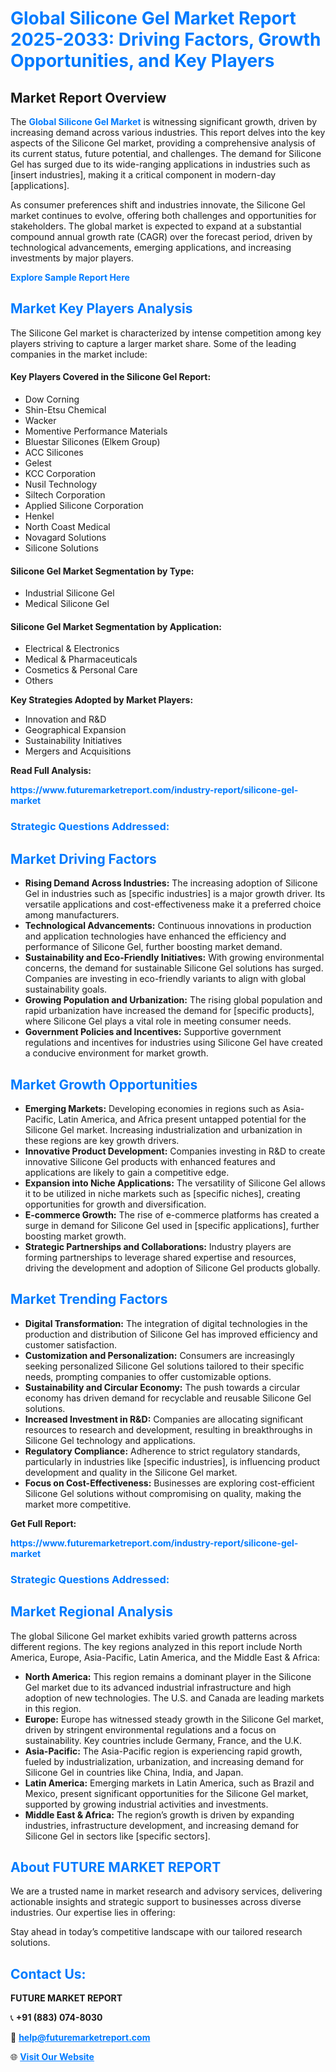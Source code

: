 <h1 style="color: #007BFF;">Global Silicone Gel Market Report 2025-2033: Driving Factors, Growth Opportunities, and Key Players</h1>

<section id="overview">
<h2>Market Report Overview</h2>
<p>The <a href="https://www.futuremarketreport.com/industry-report/silicone-gel-market" style="color: #007BFF; text-decoration: none;"><strong>Global Silicone Gel Market</strong></a> is witnessing significant growth, driven by increasing demand across various industries. This report delves into the key aspects of the Silicone Gel market, providing a comprehensive analysis of its current status, future potential, and challenges. The demand for Silicone Gel has surged due to its wide-ranging applications in industries such as [insert industries], making it a critical component in modern-day [applications].</p>
<p>As consumer preferences shift and industries innovate, the Silicone Gel market continues to evolve, offering both challenges and opportunities for stakeholders. The global market is expected to expand at a substantial compound annual growth rate (CAGR) over the forecast period, driven by technological advancements, emerging applications, and increasing investments by major players.</p>
</section>

<section id="overview">
<p><a href="https://www.futuremarketreport.com/request-sample/reportId=30422" style="color: #007BFF; text-decoration: none;"><strong>Explore Sample Report Here</strong></a></p>
</section>

<section id="key-players">
<h2 style="color: #007BFF;">Market Key Players Analysis</h2>
<p>The Silicone Gel market is characterized by intense competition among key players striving to capture a larger market share. Some of the leading companies in the market include:</p>
<h4>Key Players Covered in the Silicone Gel Report:</h4>
<ul><li>Dow Corning</li><li>Shin-Etsu Chemical</li><li>Wacker</li><li>Momentive Performance Materials</li><li>Bluestar Silicones (Elkem Group)</li><li>ACC Silicones</li><li>Gelest</li><li>KCC Corporation</li><li>Nusil Technology</li><li>Siltech Corporation</li><li>Applied Silicone Corporation</li><li>Henkel</li><li>North Coast Medical</li><li>Novagard Solutions</li><li>Silicone Solutions</li></ul>
<h4>Silicone Gel Market Segmentation by Type:</h4>
<ul><li>Industrial Silicone Gel</li><li>Medical Silicone Gel</li></ul>

<h4>Silicone Gel Market Segmentation by Application:</h4>
<ul><li>Electrical &amp; Electronics</li><li>Medical &amp; Pharmaceuticals</li><li>Cosmetics &amp; Personal Care</li><li>Others</li></ul>
<p><strong>Key Strategies Adopted by Market Players:</strong></p>
<ul>
<li>Innovation and R&D</li>
<li>Geographical Expansion</li>
<li>Sustainability Initiatives</li>
<li>Mergers and Acquisitions</li>
</ul>
</section>

<section>
<p><strong>Read Full Analysis: </strong></p><a href="https://www.futuremarketreport.com/industry-report/silicone-gel-market" style="color: #007BFF; text-decoration: none;"><strong>https://www.futuremarketreport.com/industry-report/silicone-gel-market</strong></a>
<h3 style="color: #007BFF;">Strategic Questions Addressed:</h3>
</section>

<section id="driving-factors">
<h2 style="color: #007BFF;">Market Driving Factors</h2>
<ul>
<li><strong>Rising Demand Across Industries:</strong> The increasing adoption of Silicone Gel in industries such as [specific industries] is a major growth driver. Its versatile applications and cost-effectiveness make it a preferred choice among manufacturers.</li>
<li><strong>Technological Advancements:</strong> Continuous innovations in production and application technologies have enhanced the efficiency and performance of Silicone Gel, further boosting market demand.</li>
<li><strong>Sustainability and Eco-Friendly Initiatives:</strong> With growing environmental concerns, the demand for sustainable Silicone Gel solutions has surged. Companies are investing in eco-friendly variants to align with global sustainability goals.</li>
<li><strong>Growing Population and Urbanization:</strong> The rising global population and rapid urbanization have increased the demand for [specific products], where Silicone Gel plays a vital role in meeting consumer needs.</li>
<li><strong>Government Policies and Incentives:</strong> Supportive government regulations and incentives for industries using Silicone Gel have created a conducive environment for market growth.</li>
</ul>
</section>

<section id="growth-opportunities">
<h2 style="color: #007BFF;">Market Growth Opportunities</h2>
<ul>
<li><strong>Emerging Markets:</strong> Developing economies in regions such as Asia-Pacific, Latin America, and Africa present untapped potential for the Silicone Gel market. Increasing industrialization and urbanization in these regions are key growth drivers.</li>
<li><strong>Innovative Product Development:</strong> Companies investing in R&D to create innovative Silicone Gel products with enhanced features and applications are likely to gain a competitive edge.</li>
<li><strong>Expansion into Niche Applications:</strong> The versatility of Silicone Gel allows it to be utilized in niche markets such as [specific niches], creating opportunities for growth and diversification.</li>
<li><strong>E-commerce Growth:</strong> The rise of e-commerce platforms has created a surge in demand for Silicone Gel used in [specific applications], further boosting market growth.</li>
<li><strong>Strategic Partnerships and Collaborations:</strong> Industry players are forming partnerships to leverage shared expertise and resources, driving the development and adoption of Silicone Gel products globally.</li>
</ul>
</section>

<section id="trending-factors">
<h2 style="color: #007BFF;">Market Trending Factors</h2>
<ul>
<li><strong>Digital Transformation:</strong> The integration of digital technologies in the production and distribution of Silicone Gel has improved efficiency and customer satisfaction.</li>
<li><strong>Customization and Personalization:</strong> Consumers are increasingly seeking personalized Silicone Gel solutions tailored to their specific needs, prompting companies to offer customizable options.</li>
<li><strong>Sustainability and Circular Economy:</strong> The push towards a circular economy has driven demand for recyclable and reusable Silicone Gel solutions.</li>
<li><strong>Increased Investment in R&D:</strong> Companies are allocating significant resources to research and development, resulting in breakthroughs in Silicone Gel technology and applications.</li>
<li><strong>Regulatory Compliance:</strong> Adherence to strict regulatory standards, particularly in industries like [specific industries], is influencing product development and quality in the Silicone Gel market.</li>
<li><strong>Focus on Cost-Effectiveness:</strong> Businesses are exploring cost-efficient Silicone Gel solutions without compromising on quality, making the market more competitive.</li>
</ul>
</section>

<section>
<p><strong>Get Full Report: </strong></p><a href="https://www.futuremarketreport.com/industry-report/silicone-gel-market" style="color: #007BFF; text-decoration: none;"><strong>https://www.futuremarketreport.com/industry-report/silicone-gel-market</strong></a>
<h3 style="color: #007BFF;">Strategic Questions Addressed:</h3>
</section>


<section id="regional-analysis">
<h2 style="color: #007BFF;">Market Regional Analysis</h2>
<p>The global Silicone Gel market exhibits varied growth patterns across different regions. The key regions analyzed in this report include North America, Europe, Asia-Pacific, Latin America, and the Middle East & Africa:</p>
<ul>
<li><strong>North America:</strong> This region remains a dominant player in the Silicone Gel market due to its advanced industrial infrastructure and high adoption of new technologies. The U.S. and Canada are leading markets in this region.</li>
<li><strong>Europe:</strong> Europe has witnessed steady growth in the Silicone Gel market, driven by stringent environmental regulations and a focus on sustainability. Key countries include Germany, France, and the U.K.</li>
<li><strong>Asia-Pacific:</strong> The Asia-Pacific region is experiencing rapid growth, fueled by industrialization, urbanization, and increasing demand for Silicone Gel in countries like China, India, and Japan.</li>
<li><strong>Latin America:</strong> Emerging markets in Latin America, such as Brazil and Mexico, present significant opportunities for the Silicone Gel market, supported by growing industrial activities and investments.</li>
<li><strong>Middle East & Africa:</strong> The region’s growth is driven by expanding industries, infrastructure development, and increasing demand for Silicone Gel in sectors like [specific sectors].</li>
</ul>
</section>

<footer>
<h2 style="color: #007BFF;">About FUTURE MARKET REPORT</h2>
<p>We are a trusted name in market research and advisory services, delivering actionable insights and strategic support to businesses across diverse industries. Our expertise lies in offering:</p>

<p>Stay ahead in today’s competitive landscape with our tailored research solutions.</p>

<h2 style="color: #007BFF;">Contact Us:</h2>
<p><strong>FUTURE MARKET REPORT</strong></p>
<p>📞 <strong>+91 (883) 074-8030</strong></p>
<p>📧 <strong><a href="mailto:help@futuremarketreport.com" style="color: #007BFF;">help@futuremarketreport.com</a></strong></p>
<p>🌐 <strong><a href="https://www.futuremarketreport.com/" style="color: #007BFF;">Visit Our Website</a></strong></p>
</footer>